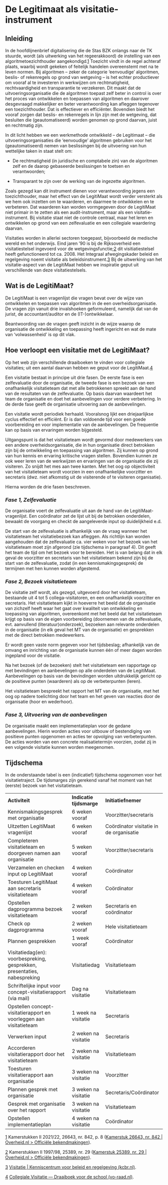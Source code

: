 # De Legitimaat als visitatie-instrument

## Inleiding

In de hoofdlijnenbrief digitalisering die de Stas BZK onlangs naar de TK stuurde, wordt (als uitwerking van het regeerakkoord) de instelling van een algoritmetoezichthouder aangekondigd.[1](#sdfootnote1sym) Toezicht vindt in de regel achteraf plaats, waarbij wordt gekeken of
feitelijk handelen overeenstemt met na te leven normen. Bij algoritmen – zeker de categorie ‘eenvoudige’ algoritmen, beslis- of rekenregels op grond van wetgeving – is het echter productiever om vooraf al te investeren in werkwijzen om rechtmatigheid, rechtvaardigheid en transparantie te verzekeren. Dit maakt dat de uitvoeringsorganisatie die de algoritmen toepast zelf beter in control is over het proces van ontwikkelen en toepassen van algoritmen en daarover desgevraagd makkelijker en beter verantwoording kan afleggen tegenover een toezichthouder. Dat is effectiever en efficiënter. Bovendien biedt het vooraf zorgen dat beslis- en rekenregels in lijn zijn met de wetgeving, dat besluiten die (geautomatiseerd) worden genomen op grond daarvan, juist en rechtmatig zijn.

In dit licht hebben we een werkmethode ontwikkeld – de Legitimaat – die uitvoeringsorganisaties die ‘eenvoudige’ algoritmen gebruiken voor het (geautomatiseerd) nemen van beslissingen bij de uitvoering van hun wettelijke taken in staat stelt om:

- De rechtmatigheid (in juridische en comptabele zin) van de algoritmen
   zelf en de daarop gebaseerde beslissingen te toetsen en verantwoorden;

- Transparant te zijn over de werking van de ingezette algoritmen.

Zoals gezegd kan dit instrument dienen voor verantwoording jegens een toezichthouder, maar het effect van de LegitiMaat wordt verder versterkt als we hem ook inzetten om te waarderen, en daarmee te ontwikkelen en te verbeteren. Dat waarderen kan worden vormgegeven door de LegitiMaat niet primair in te zetten als een audit-instrument, maar als een visitatie-instrument. Bij visitatie staat niet de controle centraal, maar het leren en ontwikkelen op grond van een zelfevaluatie en een collegiale waardering daarvan.

Visitaties worden in allerlei sectoren toegepast, bijvoorbeeld de medische wereld en het onderwijs. Eind jaren ’90 is bij de Rijksoverheid een visitatiestelsel ingevoerd voor de wetgevingsfunctie;[2](#sdfootnote2sym) dit visitiatiestelsel heeft gefunctioneerd tot ca. 2008. Het
Integraal afwegingskader beleid en regelgeving noemt visitatie als beleidsinstrument.[3](#sdfootnote3sym) Bij de uitwerking van het visitatie-aspect van de LegitiMaat hebben we inspiratie geput uit verschillende van deze visitatiestelsels.

## Wat is de LegitiMaat?

De LegitiMaat is een vragenlijst die vragen bevat over de wijze van ontwikkelen en toepassen van algoritmen in de een overheidsorganisatie. De vragen zijn vanuit drie invalshoeken geformuleerd, namelijk dat van de jurist, de accountant/auditor en de
(IT-)ontwikkelaar.

Beantwoording van de vragen geeft inzicht in de wijze waarop de organisatie de ontwikkeling en toepassing heeft ingericht en wat de mate van ‘volwassenheid’ is op dit vlak.

## Hoe verloopt een visitatie met de LegitiMaat?

Op het web zijn verschillende draaiboeken te vinden voor collegiale visitaties; uit een aantal daarvan hebben we geput voor de LegitiMaat.[4](#sdfootnote4sym)

Een visitatie bestaat in principe uit drie fasen. De eerste fase is een zelfevaluatie door de organisatie, de tweede fase is een bezoek van een onafhankelijk visitatieteam dat met alle betrokkenen spreekt aan de hand van de resultaten van de zelfevaluatie. Op basis daarvan waardeert het team de organisatie en doet het aanbevelingen voor
verdere verbetering. In de derde fase geeft de organisatie uitvoering aan de aanbevelingen.  

Een visitatie wordt periodiek herhaald. Vooralsnog lijkt een driejaarlijkse cyclus effectief en efficiënt. Er is dan voldoende tijd voor een goede voorbereiding en voor implementatie van de aanbevelingen. De frequentie kan op basis van ervaringen worden bijgesteld.

Uitgangspunt is dat het visitatieteam wordt gevormd door medewerkers van een andere overheidsorganisatie, die in hun organisatie direct betrokken zijn bij de ontwikkeling en toepassing van algoritmen. Zij kunnen op grond van hun kennis en ervaring kritische vragen stellen. Bovendien kunnen ze ook weer leren van de werkwijzen en ervaringen van de organisatie die zij visiteren. Zo snijdt het mes aan twee kanten. Met het oog op objectiviteit van het visitatieteam wordt voorzien in een
onafhankelijke voorzitter en secretaris (dwz. niet afkomstig uit de visiterende of te visiteren organisatie).

Hierna worden de drie fasen beschreven.

### *Fase 1, Zelfevaluatie*

De organisatie voert de zelfevaluatie uit aan de hand van de LegitiMaat-vragenlijst. Een coördinator zet de lijst uit bij de betrokken onderdelen, bewaakt de voorgang en checkt de aangeleverde input op duidelijkheid e.d.

De start van de zelfevaluatie is afhankelijk van de vraag wanneer het visitatieteam het visitatiebezoek kan afleggen. Als richtlijn kan worden aangehouden dat de zelfevaluatie ca. vier weken voor het bezoek van het visitatieteam moet zijn afgerond (zie tijdschema in paragraaf 4). Dit geeft het team de tijd om het bezoek voor te bereiden. Het is van
belang dat in elk geval de voorzitter en secretaris van het visitatieteam bekend zijn bij de start van de zelfevaluatie, zodat (in een kennismakingsgesprek) de termijnen met hen kunnen worden afgestemd.

### *Fase 2, Bezoek visitatieteam*

De visitatie zelf wordt, als gezegd, uitgevoerd door het visitatieteam, bestaande uit 4 tot 5 collega-visitatoren, en een onafhankelijk voorzitter en secretaris. Het visitatieteam kijkt in hoeverre het beeld dat de organisatie van zichzelf heeft waar het gaat over
kwaliteit van ontwikkeling en toepassing van algoritmen, overeenkomt met het beeld dat het visitatieteam krijgt op basis van de eigen voorbereiding (doornemen van de zelfevaluatie, evt. aanvullend (literatuur)onderzoek), bezoeken aan relevante onderdelen in de organisatie (in elk geval het MT van de organisatie) en gesprekken
met de direct betrokken medewerkers.

Er wordt geen vaste norm gegeven voor het tijdsbeslag; afhankelijk van de omvang en inrichting van de organisatie kunnen één of meer dagen worden ingepland voor de visitatie.

Na het bezoek (of de bezoeken) stelt het visitatieteam een rapportage op met bevindingen en aanbevelingen op alle onderdelen van de LegitiMaat. Aanbevelingen op basis van de bevindingen worden uitdrukkelijk gericht op de positieve punten (waarderen) als op de verbeterpunten (leren).

Het visitatieteam bespreekt het rapport het MT van de organisatie, met het oog op nadere toelichting door het team en het geven van reacties door de organisatie (hoor en wederhoor).

### *Fase 3, Uitvoering van de aanbevelingen*

De organisatie maakt een implementatieplan voor de gedane aanbevelingen.
Hierin worden acties voor uitbouw of bestendiging van positieve punten opgenomen en acties ter opvolging van verbeterpunten. De acties worden van een concrete realisatietermijn voorzien, zodat zij in een volgende visitatie kunnen worden meegenomen.

## Tijdschema

In de onderstaande tabel is een (indicatief) tijdschema opgenomen voor het visitatietraject. De tijdsmarges zijn gerekend vanaf het moment van het (eerste) bezoek van het visitatieteam.

|                                                                          |                          |                                         |
| ------------------------------------------------------------------------ | ------------------------ | --------------------------------------- |
| **Activiteit**                                                           | **Indicatie tijdsmarge** | **Initiatiefnemer**                     |
| Kennismakingsgesprek met organisatie                                     | 6 weken vooraf           | Voorzitter/secretaris                   |
| Uitzetten LegitiMaat vragenlijst                                         | 6 weken vooraf           | Coördinator visitatie in de organisatie |
| Completeren visitatieteam en doorgeven namen aan organisatie             | 5 weken vooraf           | Voorzitter/secretaris                   |
| Verzamelen en checken input op LegitiMaat                                | 4 weken vooraf           | Coördinator                             |
| Toesturen LegitiMaat aan secretaris visitatieteam                        | 4 weken vooraf           | Coördinator                             |
| Opstellen dagprogramma bezoek visitatieteam                              | 2 weken vooraf           | Secretaris en coördinator               |
| Check op dagprogramma                                                    | 2 weken vooraf           | Hele visitatieteam                      |
| Plannen gesprekken                                                       | 1 week vooraf            | Coördinator                             |
| Visitatiedag(en): voorbespreking, gesprekken, presentaties, nabespreking | Visitatiedag             | Visitatieteam                           |
| Schriftelijke input voor concept-visitatierapport (via mail)             | Dag na visitatie         | Visitatieteam                           |
| Opstellen concept-visitatierapport en voorleggen aan visitatieteam       | 1 week na visitatie      | Secretaris                              |
| Verwerken input                                                          | 2 weken na visitatie     | Secretaris                              |
| Accorderen visitatierapport door het visitatieteam                       | 2 weken na visitatie     | Visitatieteam                           |
| Toesturen visitatierapport aan organisatie                               | 3 weken na visitatie     | Voorzitter                              |
| Plannen gesprek met organisatie                                          | 3 weken na visitatie     | Secretaris/Coördinator                  |
| Gesprek met organisatie over het rapport                                 | 3 weken na visitatie     | Visitatieteam                           |
| Opstellen implementatieplan                                              | 4 weken na visitatie     | Coördinator                             |

[1](#sdfootnote1anc) Kamerstukken II 2021/22, 26643, nr. 842, p. 8
 ([Kamerstuk 26643, nr. 842 | Overheid.nl &gt; Offici&#235;le bekendmakingen](https://zoek.officielebekendmakingen.nl/kst-26643-842.html)).

[2](#sdfootnote2anc) Kamerstukken II 1997/98, 25389, nr. 29
 ([Kamerstuk 25389, nr. 29 | Overheid.nl &gt; Offici&#235;le bekendmakingen](https://zoek.officielebekendmakingen.nl/kst-25389-29.html)).

[3](#sdfootnote3anc) [Visitatie
 | Kenniscentrum voor beleid en regelgeving (kcbr.nl)](https://www.kcbr.nl/beleid-en-regelgeving-ontwikkelen/integraal-afwegingskader-voor-beleid-en-regelgeving/index-beleidsinstrumenten/visitatie).

[4](#sdfootnote4anc) [Collegiale
 Visitatie — Draaiboek voor de school (vo-raad.nl)](https://www.vo-raad.nl/system/downloads/attachments/000/000/781/original/Draaiboek_collegiale_visitatie_school.pdf?msclkid=9b2a0919c23b11ecbafd23c2b2f25a9f).
